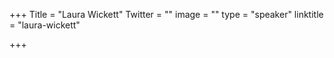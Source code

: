 +++
Title = "Laura Wickett"
Twitter = ""
image = ""
type = "speaker"
linktitle = "laura-wickett"

+++


